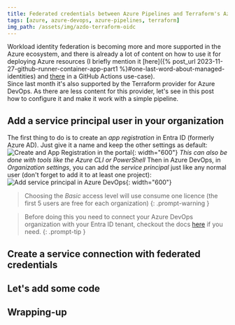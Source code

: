 ```yaml
---
title: Federated credentials between Azure Pipelines and Terraform's Azure DevOps provider
tags: [azure, azure-devops, azure-pipelines, terraform]
img_path: /assets/img/azdo-terraform-oidc
---
```


Workload identity federation is becoming more and more supported in the Azure ecosystem, and there is already a lot of content on how to use it for deploying Azure resources (I briefly mention it [here]({% post_url 2023-11-27-github-runner-container-app-part1 %}#one-last-word-about-managed-identities) and [there](https://github.com/xmi-cs/aca-gh-actions-runner?tab=readme-ov-file#connect-github-with-azure) in a GitHub Actions use-case).  
Since last month it's also supported by the Terraform provider for Azure DevOps. As there are less content for this provider, let's see in this post how to configure it and make it work with a simple pipeline.

## Add a service principal user in your organization
The first thing to do is to create an _app registration_ in Entra ID (formerly Azure AD). Just give it a name and keep the other settings as default:  
![Create and App Registration in the portal](/portal-app-registration.png){: width="600"} _This can also be done with tools like the Azure CLI or PowerShell_
Then in Azure DevOps, in _Organization settings_, you can add the _service principal_ just like any normal user (don't forget to add it to at least one project):
![Add service principal in Azure DevOps](/azdo-user.png){: width="600"}

> Choosing the _Basic_ access level will use consume one licence (the first 5 users are free for each organization) 
{: .prompt-warning }

> Before doing this you need to connect your Azure DevOps organization with your Entra ID tenant, checkout the docs [here](https://learn.microsoft.com/en-us/azure/devops/organizations/accounts/connect-organization-to-azure-ad?view=azure-devops) if you need.
{: .prompt-tip }

## Create a service connection with federated credentials

## Let's add some code

## Wrapping-up
